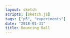 ```yaml
---
layout: sketch
scripts: [sketch.js]
tags: ["p5", "experiments"]
date: "2018-01-31"
title: Bouncing Ball
---
```

